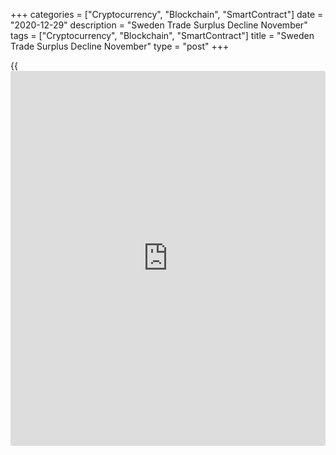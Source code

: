 +++
categories = ["Cryptocurrency", "Blockchain", "SmartContract"]
date = "2020-12-29"
description = "Sweden Trade Surplus Decline November"
tags = ["Cryptocurrency", "Blockchain", "SmartContract"]
title = "Sweden Trade Surplus Decline November"
type = "post"
+++

{{<iframe id="large-banner" src="https://www.bounty.group/#slide=11.0" width="100%" height="600" scrolling="no" style="border: 0px solid rgb(216, 221, 230); border-radius: 3px;">}}

Sweden's trade surplus decreased in November, figures from Statistics
Sweden showed on Tuesday.

The trade surplus decreased to SEK 1.4 billion in November from SEK 2.6
billion in the same month last year. In October, the trade surplus was
SEK 5.0 billion.

On an annual basis, exports declined 3.0 percent in November and imports
decreased 2.0 percent.

The non-EU trade balance showed a surplus of SEK 20.6 billion in
November, while the trade balance with EU revealed a deficit of SEK 19.2
billion.

On a seasonally adjusted basis, the trade surplus was SEK 4.1 billion in
November and October. In September, the trade surplus was SEK 4.3
billion.

Separate data from the statistical office showed that the household
lending grew 5.3 percent yearly in November.

For comments and feedback [contact](https://www.playgroundfx.com/contact/): editorial@rtt[news](https://www.letsplayfx.com/blog/forex-news-website/).com

[Economic News][1]

 **What parts of the world are seeing the best (and worst) economic
performances lately? Click[here][2] to check out our [Econ Scorecard][2]
and find out! See up-to-the-moment [ranking](https://www.playgroundfx.com/blog/crypto-exchange-ranking/)s for the best and worst
performers in [GDP][3], [unemployment rate][4], [inflation][5] and much
more.**

   1. www.rtt[news](https://www.letsplayfx.com/blog/forex-news-website/).com/Content/EconomicNews.aspx
   2. www.rtt[news](https://www.letsplayfx.com/blog/forex-news-website/).com/economic-scorecard/world-rank/industrial-production/highest-performance.aspx
   3. www.rtt[news](https://www.letsplayfx.com/blog/forex-news-website/).com/economic-scorecard/world-rank/GDP/highest-performance.aspx
   4. www.rtt[news](https://www.letsplayfx.com/blog/forex-news-website/).com/economic-scorecard/world-rank/unemployment-rate/lowest-performance.aspx
   5. www.rtt[news](https://www.letsplayfx.com/blog/forex-news-website/).com/economic-scorecard/world-rank/CPI/highest-performance.aspx